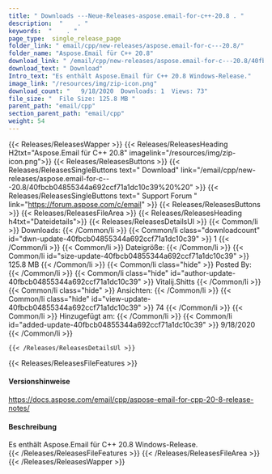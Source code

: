 ```yaml
---
title: " Downloads ---Neue-Releases-aspose.email-for-c++-20.8 . "
description:  "    . " 
keywords:  "    . " 
page_type:  single_release_page
folder_link: " email/cpp/new-releases/aspose.email-for-c---20.8/"
folder_name: "Aspose.Email für C++ 20.8"
download_link: " /email/cpp/new-releases/aspose.email-for-c---20.8/40fbcb04855344a692ccf71a1dc10c39"
download_text: " Download"
Intro_text: "Es enthält Aspose.Email für C++ 20.8 Windows-Release."
image_link: "/resources/img/zip-icon.png"
download_count: "   9/18/2020  Downloads: 1  Views: 73"
file_size: "  File Size: 125.8 MB "
parent_path: "email/cpp"
section_parent_path: "email/cpp"
weight: 54
---
```


{{< Releases/ReleasesWapper >}}
  {{< Releases/ReleasesHeading H2txt="Aspose.Email für C++ 20.8" imagelink="/resources/img/zip-icon.png">}}
  {{< Releases/ReleasesButtons >}}
    {{< Releases/ReleasesSingleButtons text=" Download" link="/email/cpp/new-releases/aspose.email-for-c---20.8/40fbcb04855344a692ccf71a1dc10c39%20%20" >}}
    {{< Releases/ReleasesSingleButtons text=" Support Forum " link="https://forum.aspose.com/c/email" >}}
  {{< Releases/ReleasesButtons >}}
  {{< Releases/ReleasesFileArea >}}
    {{< Releases/ReleasesHeading h4txt="Dateidetails">}}
    {{< Releases/ReleasesDetailsUl >}}
            {{< Common/li >}} Downloads: {{< /Common/li >}}
      {{< Common/li class="downloadcount" id="dwn-update-40fbcb04855344a692ccf71a1dc10c39" >}} 1 {{< /Common/li >}}
      {{< Common/li >}} Dateigröße: {{< /Common/li >}}
      {{< Common/li id="size-update-40fbcb04855344a692ccf71a1dc10c39" >}} 125.8 MB {{< /Common/li >}} 
      {{< Common/li  class="hide" >}} Posted By: {{< /Common/li >}} 
      {{< Common/li class="hide" id="author-update-40fbcb04855344a692ccf71a1dc10c39" >}} Vitalij.Shitts {{< /Common/li >}}
      {{< Common/li class="hide" >}} Ansichten: {{< /Common/li >}}
      {{< Common/li class="hide" id="view-update-40fbcb04855344a692ccf71a1dc10c39" >}} 74 {{< /Common/li >}}
      {{< Common/li >}} Hinzugefügt am: {{< /Common/li >}}
      {{< Common/li id="added-update-40fbcb04855344a692ccf71a1dc10c39" >}} 9/18/2020 {{< /Common/li >}} 

    {{< /Releases/ReleasesDetailsUl >}}

  {{< Releases/ReleasesFileFeatures >}}
      <h4>Versionshinweise</h4><div> <a href="https://docs.aspose.com/email/cpp/aspose-email-for-cpp-20-8-release-notes/">https://docs.aspose.com/email/cpp/aspose-email-for-cpp-20-8-release-notes/</a></div><h4> Beschreibung</h4><div class="HTMLDescription"> Es enthält Aspose.Email für C++ 20.8 Windows-Release.</div>
  {{< /Releases/ReleasesFileFeatures >}}
 {{< /Releases/ReleasesFileArea >}}
{{< /Releases/ReleasesWapper >}}



